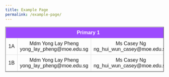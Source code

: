 ```yaml
---
title: Example Page
permalink: /example-page/
---
```

<style>
table {
  font-family: arial, sans-serif;
  border-collapse: collapse;
  width: 100%;
}

td, th {
  border: 1px solid #dddddd;
  text-align: center;
  padding: 8px;
}

tr:nth-child(1) {
  background-color: #9d4bfe;
  color: white;
}
</style>

<table border=1>
  <tbody>
  <tr>
    <th colspan=3>Primary 1</th>
  </tr>
  <tr>
    <td>1A</td>
    <td>Mdm Yong Lay Pheng <br>yong_lay_pheng@moe.edu.sg</td>
    <td>Ms Casey Ng <br>ng_hui_wun_casey@moe.edu.sg</td>
  </tr>
  <tr>
    <td>1B</td>
    <td>Mdm Yong Lay Pheng <br>yong_lay_pheng@moe.edu.sg</td>
    <td>Ms Casey Ng <br>ng_hui_wun_casey@moe.edu.sg</td>
  </tr>
</tbody>
</table>